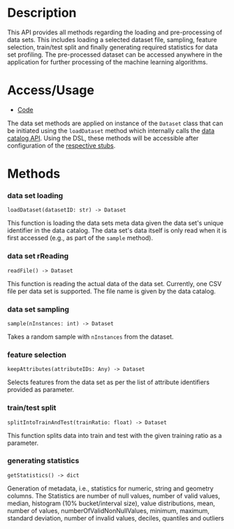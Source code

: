 # Description

This API provides all methods regarding the loading and pre-processing of data sets. This includes loading a selected dataset file, sampling, feature selection, train/test split and finally generating required statistics for data set profiling. The pre-processed dataset can be accessed anywhere in the application for further processing of the machine learning algorithms.

# Access/Usage

* [Code](https://github.com/Simple-ML/RuntimeData/tree/main/api/simpleml/dataset)

The data set methods are applied on instance of the `Dataset` class that can be initiated using the `loadDataset` method which internally calls the [data catalog API](https://github.com/Anzumana/Simple-ML/wiki/Dataset-API).
Using the DSL, these methods will be accessible after configuration of the [respective stubs](https://github.com/Simple-ML/Stdlib/blob/master/stubs/simpleml/dataset/dataset.stub.simpleml).

# Methods

### data set loading

`loadDataset(datasetID: str) -> Dataset`

This function is loading the data sets meta data given the data set's unique identifier in the data catalog. The data set's data itself is only read when it is first accessed (e.g., as part of the `sample` method).

### data set rReading

`readFile() -> Dataset`

This function is reading the actual data of the data set. Currently, one CSV file per data set is supported. The file name is given by the data catalog.

### data set sampling

`sample(nInstances: int) -> Dataset`

Takes a random sample with `nInstances` from the dataset.

### feature selection 

`keepAttributes(attributeIDs: Any) -> Dataset`

Selects features from the data set as per the list of attribute identifiers provided as parameter.

### train/test split 

`splitIntoTrainAndTest(trainRatio: float) -> Dataset`

This function splits data into train and test with the given training ratio as a parameter.

### generating statistics

`getStatistics() -> dict`

Generation of metadata, i.e., statistics for numeric, string and geometry columns. 
The Statistics are number of null values, number of valid values, median, histogram (10% bucket/interval size), value distributions, mean, number of values, numberOfValidNonNullValues, minimum, maximum, standard deviation, number of invalid values, deciles, quantiles and outliers